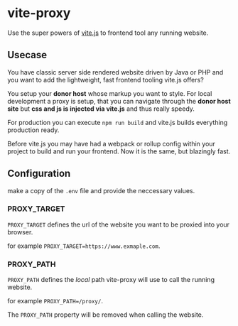 # vite-proxy

Use the super powers of [vite.js](https://vitejs.dev) to frontend tool any running website.

## Usecase

You have classic server side rendered website driven by Java or PHP and you want to add the lightweight, fast frontend tooling vite.js offers?

You setup your **donor host** whose markup you want to style. For local development a proxy is setup, that you can navigate through the **donor host site** but **css and js is injected via vite.js** and thus really speedy.

For production you can execute `npm run build` and vite.js builds everything production ready.

Before vite.js you may have had a webpack or rollup config within your project to build and run your frontend.
Now it is the same, but blazingly fast.

## Configuration

make a copy of the `.env` file and provide the neccessary values.

### PROXY_TARGET

`PROXY_TARGET` defines the url of the website you want to be proxied into your browser.

for example `PROXY_TARGET=https://www.exmaple.com`.

### PROXY_PATH

`PROXY_PATH` defines the _local_ path vite-proxy will use to call the running website.

for example `PROXY_PATH=/proxy/`.

The `PROXY_PATH` property will be removed when calling the website.